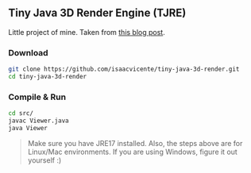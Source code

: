 ## Tiny Java 3D Render Engine (TJRE)

Little project of mine. Taken from [this blog post](http://blog.rogach.org/2015/08/how-to-create-your-own-simple-3d-render.html).

### Download
```bash
git clone https://github.com/isaacvicente/tiny-java-3d-render.git
cd tiny-java-3d-render
```

### Compile & Run
```bash
cd src/
javac Viewer.java
java Viewer
```

> Make sure you have JRE17 installed. Also, the steps above are for Linux/Mac environments.
> If you are using Windows, figure it out yourself :)
